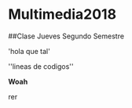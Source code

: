 # Multimedia2018
##Clase Jueves Segundo Semestre

'hola que tal'

''lineas
de
codigos''

**Woah**

rer
